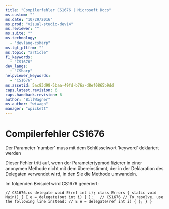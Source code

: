 ```yaml
---
title: "Compilerfehler CS1676 | Microsoft Docs"
ms.custom: ""
ms.date: "10/29/2016"
ms.prod: "visual-studio-dev14"
ms.reviewer: ""
ms.suite: ""
ms.technology: 
  - "devlang-csharp"
ms.tgt_pltfrm: ""
ms.topic: "article"
f1_keywords: 
  - "CS1676"
dev_langs: 
  - "CSharp"
helpviewer_keywords: 
  - "CS1676"
ms.assetid: 5ac83d98-5baa-49fd-b76a-d8ef0865b9dd
caps.latest.revision: 6
caps.handback.revision: 6
author: "BillWagner"
ms.author: "wiwagn"
manager: "wpickett"
---
```

# Compilerfehler CS1676
Der Parameter 'number' muss mit dem Schlüsselwort 'keyword' deklariert werden  
  
 Dieser Fehler tritt auf, wenn der Parametertypmodifizierer in einer anonymen Methode nicht mit dem übereinstimmt, der in der Deklaration des Delegaten verwendet wird, in den Sie die Methode umwandeln.  
  
 Im folgenden Beispiel wird CS1676 generiert:  
  
```  
// CS1676.cs delegate void E(ref int i); class Errors { static void Main() { E e = delegate(out int i) { };   // CS1676 // To resolve, use the following line instead: // E e = delegate(ref int i) { }; } }  
```